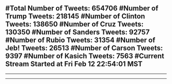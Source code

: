 #Total Number of Tweets: 654706 
#Number of Trump Tweets: 218145
#Number of Clinton Tweets: 138650
#Number of Cruz Tweets: 130350
#Number of Sanders Tweets: 92757
#Number of Rubio Tweets: 31354
#Number of Jeb! Tweets: 26513
#Number of Carson Tweets: 9397
#Number of Kasich Tweets: 7563
#Current Stream Started at Fri Feb 12 22:54:01 MST
---
---
---
